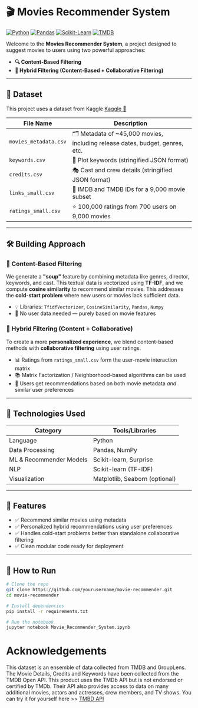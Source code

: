 # 🎬 Movies Recommender System

[![Python](https://img.shields.io/badge/Python-3.10-blue?logo=python)](https://www.python.org/)
[![Pandas](https://img.shields.io/badge/Pandas-Data%20Processing-informational?logo=pandas)](https://pandas.pydata.org/)
[![Scikit-Learn](https://img.shields.io/badge/Scikit--Learn-Machine%20Learning-orange?logo=scikit-learn)](https://scikit-learn.org/)
[![TMDB](https://img.shields.io/badge/Data-TMDB-red?logo=tmdb)](https://www.themoviedb.org/)

Welcome to the **Movies Recommender System**, a project designed to suggest movies to users using two powerful approaches:
- **🔍 Content-Based Filtering**
- **🔗 Hybrid Filtering (Content-Based + Collaborative Filtering)**

---

## 📁 Dataset

This project uses a dataset from Kaggle [Kaggle 💙](https://www.kaggle.com/datasets/rounakbanik/the-movies-dataset) 

| File Name           | Description |
|---------------------|-------------|
| `movies_metadata.csv` | 🗂 Metadata of ~45,000 movies, including release dates, budget, genres, etc. |
| `keywords.csv` | 🧩 Plot keywords (stringified JSON format) |
| `credits.csv` | 🎭 Cast and crew details (stringified JSON format) |
| `links_small.csv` | 🔗 IMDB and TMDB IDs for a 9,000 movie subset |
| `ratings_small.csv` | ⭐ 100,000 ratings from 700 users on 9,000 movies |

---

## 🛠️ Building Approach

### 🔹 Content-Based Filtering
We generate a **"soup"** feature by combining metadata like genres, director, keywords, and cast. This textual data is vectorized using **TF-IDF**, and we compute **cosine similarity** to recommend similar movies. This addresses the **cold-start problem** where new users or movies lack sufficient data.

- 💡 Libraries: `TfidfVectorizer`, `CosineSimilarity`, `Pandas`, `Numpy`
- 🧠 No user data needed — purely based on movie features

### 🔸 Hybrid Filtering (Content + Collaborative)
To create a more **personalized experience**, we blend content-based methods with **collaborative filtering** using user ratings. 

- 📊 Ratings from `ratings_small.csv` form the user-movie interaction matrix
- 📚 Matrix Factorization / Neighborhood-based algorithms can be used
- 🤝 Users get recommendations based on both movie metadata *and* similar user preferences

---

## 🧰 Technologies Used

| Category | Tools/Libraries |
|---------|----------------|
| Language | Python |
| Data Processing | Pandas, NumPy |
| ML & Recommender Models | Scikit-learn, Surprise |
| NLP | Scikit-learn (TF-IDF) |
| Visualization | Matplotlib, Seaborn (optional) |

---

## 📌 Features

- ✅ Recommend similar movies using metadata
- ✅ Personalized hybrid recommendations using user preferences
- ✅ Handles cold-start problems better than standalone collaborative filtering
- ✅ Clean modular code ready for deployment

---

## 🚀 How to Run

```bash
# Clone the repo
git clone https://github.com/yourusername/movie-recommender.git
cd movie-recommender

# Install dependencies
pip install -r requirements.txt

# Run the notebook
jupyter notebook Movie_Recommender_System.ipynb
```

# Acknowledgements
This dataset is an ensemble of data collected from TMDB and GroupLens.
The Movie Details, Credits and Keywords have been collected from the TMDB Open API. This product uses the TMDb API but is not endorsed or certified by TMDb. Their API also provides access to data on many additional movies, actors and actresses, crew members, and TV shows. You can try it for yourself here >> [TMBD API](https://developer.themoviedb.org/docs/getting-started)
